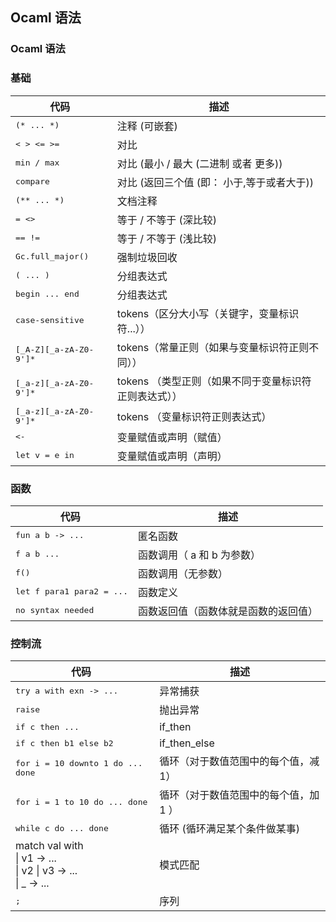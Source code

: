 ## Ocaml 语法

### Ocaml 语法

### 基础
| 代码  | 描述 |
|---|---|
|<tt>(* ... *)</tt>|注释 (可嵌套)|
|<tt>&lt; &gt; &lt;= &gt;=</tt>|对比|
|<tt>min / max</tt>|对比 (最小 / 最大 (二进制 或者 更多))|
|<tt>compare</tt>|对比 (返回三个值 (即： 小于,等于或者大于))|
|<tt>(** ... *)</tt>|文档注释|
|<tt>= &lt;&gt;</tt>|等于 / 不等于 (深比较)|
|<tt>== !=</tt>|等于 / 不等于 (浅比较)|
|<tt>Gc.full_major()</tt>|强制垃圾回收|
|<tt>( ... )</tt>|分组表达式|
|<tt>begin ... end</tt>|分组表达式|
|<tt>case-sensitive</tt>|tokens（区分大小写（关键字，变量标识符...））|
|<tt>[_A-Z][_a-zA-Z0-9']*</tt>|tokens（常量正则（如果与变量标识符正则不同））|
|<tt>[_a-z][_a-zA-Z0-9']*</tt>|tokens （类型正则（如果不同于变量标识符正则表达式））|
|<tt>[_a-z][_a-zA-Z0-9']*</tt>|tokens （变量标识符正则表达式）|
|<tt>&lt;-</tt>|变量赋值或声明（赋值）|
|<tt>let v = e in</tt>|变量赋值或声明（声明）|

### 函数
| 代码  | 描述 |
|---|---|
|<tt>fun a b -&gt; ...</tt>|匿名函数|
|<tt>f a b ...</tt>|函数调用（ a 和 b 为参数）|
|<tt>f()</tt>|函数调用（无参数）|
|<tt>let f para1 para2 = ...</tt>|函数定义|
|<tt>no syntax needed</tt>|函数返回值（函数体就是函数的返回值）|

### 控制流

| 代码  | 描述 |
|---|---|
|<tt>try a with exn -&gt; ...</tt>|异常捕获|
|<tt>raise</tt>|抛出异常|
|<tt>if c then ...</tt>|if_then|
|<tt>if c then b1 else b2</tt>|if_then_else|
|<tt>for i = 10 downto 1 do ... done</tt>|循环（对于数值范围中的每个值，减1）|
|<tt>for i = 1 to 10 do ... done</tt>|循环（对于数值范围中的每个值，加1 ）|
|<tt>while c do ... done</tt>|循环 (循环满足某个条件做某事)|
|match val with <br/> \| v1 -&gt; ... <br/> \| v2 \| v3 -&gt; ... <br/> \| _ -&gt; ...|模式匹配|
|<tt>;</tt>|序列|
